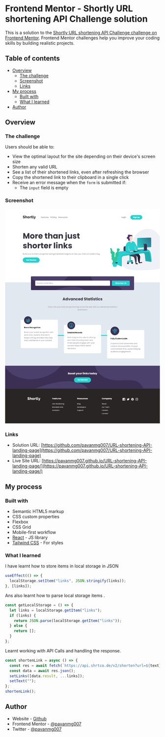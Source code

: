 # Frontend Mentor - Shortly URL shortening API Challenge solution

This is a solution to the [Shortly URL shortening API Challenge challenge on Frontend Mentor](https://www.frontendmentor.io/challenges/url-shortening-api-landing-page-2ce3ob-G). Frontend Mentor challenges help you improve your coding skills by building realistic projects.

## Table of contents

- [Overview](#overview)
  - [The challenge](#the-challenge)
  - [Screenshot](#screenshot)
  - [Links](#links)
- [My process](#my-process)
  - [Built with](#built-with)
  - [What I learned](#what-i-learned)
- [Author](#author)

## Overview

### The challenge

Users should be able to:

- View the optimal layout for the site depending on their device's screen size
- Shorten any valid URL
- See a list of their shortened links, even after refreshing the browser
- Copy the shortened link to their clipboard in a single click
- Receive an error message when the `form` is submitted if:
  - The `input` field is empty

### Screenshot

![](./assets/Screenshot-Desktop.png)

### Links

- Solution URL: [https://github.com/pavanmg007/URL-shortening-API-landing-page](https://github.com/pavanmg007/URL-shortening-API-landing-page)
- Live Site URL: [https://pavanmg007.github.io/URL-shortening-API-landing-page/](https://pavanmg007.github.io/URL-shortening-API-landing-page/)

## My process

### Built with

- Semantic HTML5 markup
- CSS custom properties
- Flexbox
- CSS Grid
- Mobile-first workflow
- [React](https://reactjs.org/) - JS library
- [Tailwind CSS](https://tailwindcss.com/) - For styles

### What I learned

I have learnt how to store items in local storage in JSON

```js
useEffect(() => {
  localStorage.setItem("links", JSON.stringify(links));
}, [links]);
```

Ans also learnt how to parse local storage items .

```js
const getLocalStorage = () => {
  let links = localStorage.getItem("links");
  if (links) {
    return JSON.parse(localStorage.getItem("links"));
  } else {
    return [];
  }
};
```

Learnt working with API Calls and handling the response.

```js
const shortenLink = async () => {
  const res = await fetch(`https://api.shrtco.de/v2/shorten?url=${text}`);
  const data = await res.json();
  setLinks([data.result, ...links]);
  setText("");
};
shortenLink();
```

## Author

- Website - [Github](https://github.com/pavanmg007)
- Frontend Mentor - [@pavanmg007](https://www.frontendmentor.io/profile/pavanmg007)
- Twitter - [@pavanmg007](https://www.twitter.com/pavanmg007)
